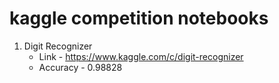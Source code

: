 # kaggle competition notebooks

1. Digit Recognizer </br>
    * Link - https://www.kaggle.com/c/digit-recognizer
    * Accuracy - 0.98828
